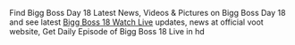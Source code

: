 Find Bigg Boss Day 18 Latest News, Videos & Pictures on Bigg Boss Day 18 and see latest
<a href="https://biggboss18watch.live/">Bigg Boss 18 Watch Live</a>
 updates, news at official voot website, Get Daily Episode of Bigg Boss 18 Live in hd
